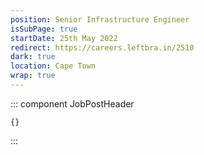 ```yaml
---
position: Senior Infrastructure Engineer
isSubPage: true
startDate: 25th May 2022
redirect: https://careers.leftbra.in/2510
dark: true
location: Cape Town
wrap: true
---
```

::: component JobPostHeader
~~~
{}
~~~

:::